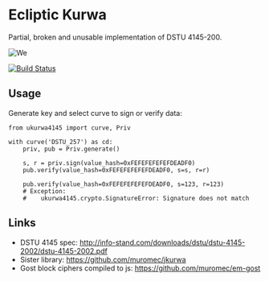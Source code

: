 Ecliptic Kurwa
==============

Partial, broken and unusable implementation of DSTU 4145-200.

![We](https://raw.githubusercontent.com/muromec/ukurwa4145/master/kdpv.jpg)

[![Build Status](https://travis-ci.org/dstucrypt/ukurwa4145.svg?branch=master)](https://travis-ci.org/dstucrypt/ukurwa4145)

Usage
-----

Generate key and select curve to sign or verify data:

```
from ukurwa4145 import curve, Priv

with curve('DSTU_257') as cd:
    priv, pub = Priv.generate()

    s, r = priv.sign(value_hash=0xFEFEFEFEFEFDEADF0)
    pub.verify(value_hash=0xFEFEFEFEFEFDEADF0, s=s, r=r)

    pub.verify(value_hash=0xFEFEFEFEFEFDEADF0, s=123, r=123)
    # Exception:
    #    ukurwa4145.crypto.SignatureError: Signature does not match
```

Links
-----

* DSTU 4145 spec: http://info-stand.com/downloads/dstu/dstu-4145-2002/dstu-4145-2002.pdf
* Sister library: https://github.com/muromec/jkurwa
* Gost block ciphers compiled to js: https://github.com/muromec/em-gost
